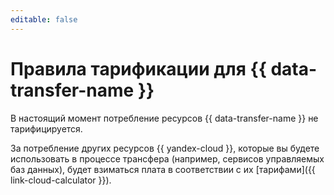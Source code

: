 ```yaml
---
editable: false
---
```


# Правила тарификации для {{ data-transfer-name }}

В настоящий момент потребление ресурсов {{ data-transfer-name }} не тарифицируется.

За потребление других ресурсов {{ yandex-cloud }}, которые вы будете использовать в процессе трансфера (например, сервисов управляемых баз данных), будет взиматься плата в соответствии с их [тарифами]({{ link-cloud-calculator }}).
